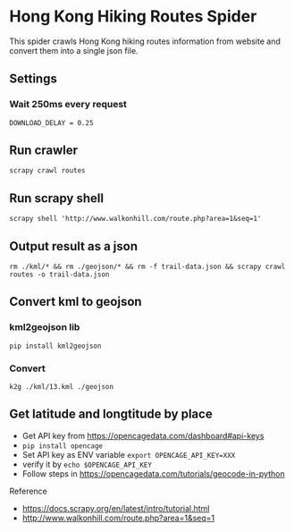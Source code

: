 # Hong Kong Hiking Routes Spider
This spider crawls Hong Kong hiking routes information from website and convert them into a single json file. 

## Settings
### Wait 250ms every request
`DOWNLOAD_DELAY = 0.25`

## Run crawler
`scrapy crawl routes`

## Run scrapy shell
`scrapy shell 'http://www.walkonhill.com/route.php?area=1&seq=1'`

## Output result as a json
`rm ./kml/* && rm ./geojson/* && rm -f trail-data.json && scrapy crawl routes -o trail-data.json`

## Convert kml to geojson
### kml2geojson lib
`pip install kml2geojson`
### Convert
`k2g ./kml/13.kml ./geojson`

## Get latitude and longtitude by place
- Get API key from https://opencagedata.com/dashboard#api-keys
- `pip install opencage`
- Set API key as ENV variable `export OPENCAGE_API_KEY=XXX`
- verify it by `echo $OPENCAGE_API_KEY`
- Follow steps in https://opencagedata.com/tutorials/geocode-in-python

Reference
- https://docs.scrapy.org/en/latest/intro/tutorial.html
- http://www.walkonhill.com/route.php?area=1&seq=1

